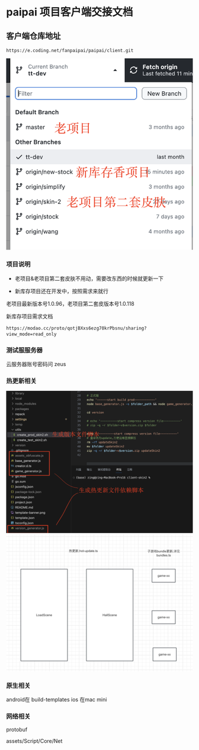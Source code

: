 # paipai 项目客户端交接文档


## 客户端仓库地址
```
https://e.coding.net/fanpaipai/paipai/client.git
```

![仓库分支说明](/assets/repository.png)


### 项目说明
* 老项目&老项目第二套皮肤不用动，需要改东西的时候就更新一下

* 新库存项目还在开发中，按照需求来就行

老项目最新版本号1.0.96，老项目第二套皮版本号1.0.118

新库存项目需求文档
```
https://modao.cc/proto/qotjBXxs6ezg70krPbsnu/sharing?view_mode=read_only
```

### 测试服服务器
云服务器账号密码问 zeus

### 热更新相关
![生成版本文件](/assets/version.png)
![更新脚本](/assets/hotupdate.png)


### 原生相关

android在 build-templates
ios 在mac mini

### 网络相关
protobuf

assets/Script/Core/Net
